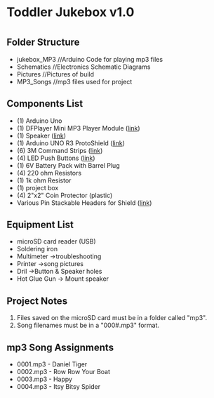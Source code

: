 <html>
<h1>Toddler Jukebox v1.0<h1>
<body>

<h2>Folder Structure</h2>

<ul>
  <li>jukebox_MP3 //Arduino Code for playing mp3 files</li>
  <li>Schematics //Electronics Schematic Diagrams</li>
  <li>Pictures //Pictures of build</li>
  <li>MP3_Songs	//mp3 files used for project</li>
</ul>

<h2>Components List</h2>
<ul>
  <li>(1) Arduino Uno</li>
  <li>(1) DFPlayer Mini MP3 Player Module (<a href="https://www.amazon.com/gp/product/B07TD91R5X/ref=ppx_yo_dt_b_asin_image_o00_s01?ie=UTF8&psc=1">link</a>)</li>
  <li>(1) Speaker (<a href="https://www.amazon.com/gp/product/B07GJ4GH67/ref=ppx_yo_dt_b_asin_title_o00_s00?ie=UTF8&psc=1">link</a>)</li>
  <li>(1) Arduino UNO R3 ProtoShield (<a href="https://www.amazon.com/gp/product/B00HHYBWPO/ref=ppx_yo_dt_b_asin_title_o00_s00?ie=UTF8&psc=1">link</a>)</li>
  <li>(6) 3M Command Strips (<a href="https://www.amazon.com/gp/product/B073XRDYF4/ref=ppx_yo_dt_b_asin_title_o00_s01?ie=UTF8&psc=1">link</a>)</li>
  <li>(4) LED Push Buttons (<a href="https://www.amazon.com/gp/product/B0816R824L/ref=ppx_yo_dt_b_asin_title_o04_s01?ie=UTF8&psc=1">link</a>)</li>
  <li>(1) 6V Battery Pack with Barrel Plug</li>
  <li>(4) 220 ohm Resistors</li>
  <li>(1) 1k ohm Resistor</li>
  <li>(1) project box</li>
  <li>(4) 2"x2" Coin Protector (plastic)</li>
  <li>Various Pin Stackable Headers for Shield (<a href="https://www.amazon.com/gp/product/B07CWSXY7P/ref=ppx_od_dt_b_asin_title_s00?ie=UTF8&psc=1">link</a>)</li>
</ul>

  
<h2>Equipment List</h2>
<ul>
  <li>microSD card reader (USB)</li>
  <li>Soldering iron</li>
  <li>Multimeter ->troubleshooting</li>
  <li>Printer ->song pictures</li>
  <li>Dril ->Button & Speaker holes</li>
  <li>Hot Glue Gun -> Mount speaker</li>
</ul> 

<h2>Project Notes</h2>
<ol>
  <li>Files saved on the microSD card must be in a folder called "mp3".</li>
  <li>Song filenames must be in a "000#.mp3" format.</li>
</ol>

<h2>mp3 Song Assignments</h2>
<ul>
  <li>0001.mp3 - Daniel Tiger</li>
  <li>0002.mp3 - Row Row Your Boat</li>
  <li>0003.mp3 - Happy</li>
  <li>0004.mp3 - Itsy Bitsy Spider</li>
</ul>
</body>
</html>
